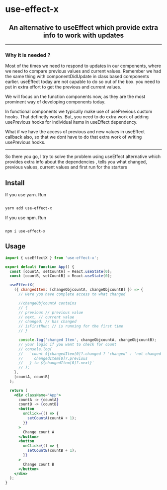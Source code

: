 # use-effect-x

<h2  align="center">An alternative to useEffect which provide extra info to work with updates</h2>

---

### Why it is needed ?

Most of the times we need to respond to updates in our components, where we need to compare previous values and current values. Remember we had the same thing with componentDidUpdate in class based components earlier. useEffect today are not capable to do so out of the box. you need to put in extra effort to get the previous and current values.

We will focus on the function components now, as they are the most prominent way of developing components today.

In functional components we typically make use of usePrevious custom hooks. That definetly works. But, you need to do extra work of adding usePrevious hooks for individual items in useEffect dependency.

What if we have the access of previous and new values in useEffect callback also, so that we dont have to do that extra work of writing usePrevious hooks.

---

So there you go, I try to solve the problem using useEffect alternative which provides extra info about the dependencies , tells you what changed, previous values, current values and first run for the starters

## Install

If you use yarn. Run

```sh

yarn add use-effect-x

```

If you use npm. Run

```

npm i use-effect-x

```

## Usage

```jsx
import { useEffectX } from 'use-effect-x';

export default function App() {
  const [countA, setCountA] = React.useState(0);
  const [countB, setCountB] = React.useState(0);

  useEffectX(
    ({ changedItem: [changeObjcountA, changeObjcountB] }) => {
      // Here you have complete access to what changed

      //changeObjcountA contains
      // {
      // previous // previous value
      // next, // current value
      // changed: // has changed
      // isFirstRun: // is running for the first time
      // }

      console.log('changed Item', changeObjcountA, changeObjcountB);
      // your logic if you want to check for count
      // console.log(
      //   `count ${changedItem[0]?.changed ? 'changed' : 'not changed'} from ${
      //     changedItem[0]?.previous
      //   } to ${changedItem[0]?.next}`
      // );
    },
    [countA, countB]
  );

  return (
    <div className="App">
      countA -> {countA}
      countB -> {countB}
      <button
        onClick={() => {
          setCountA(countA + 1);
        }}
      >
        Change count A
      </button>
      <button
        onClick={() => {
          setCountB(countB + 1);
        }}
      >
        Change count B
      </button>
    </div>
  );
}
```
